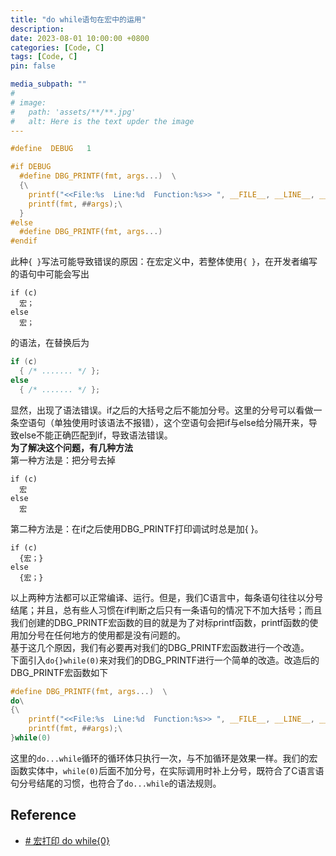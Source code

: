 ```yaml
---
title: "do while语句在宏中的运用"
description: 
date: 2023-08-01 10:00:00 +0800
categories: [Code, C]
tags: [Code, C]
pin: false

media_subpath: ""
#
# image:
#   path: 'assets/**/**.jpg'
#   alt: Here is the text upder the image
---
```



```c
#define  DEBUG   1  

#if DEBUG
  #define DBG_PRINTF(fmt, args...)  \
  {\
    printf("<<File:%s  Line:%d  Function:%s>> ", __FILE__, __LINE__, __FUNCTION__);\
    printf(fmt, ##args);\
  }
#else
  #define DBG_PRINTF(fmt, args...)   
#endif
```
此种`{ }`写法可能导致错误的原因：在宏定义中，若整体使用`{ }`，在开发者编写的语句中可能会写出
```
if (c)
  宏；
else 
  宏；
```
的语法，在替换后为
```c
if (c)
  { /* ....... */ };
else
  { /* ....... */ };
```
显然，出现了语法错误。if之后的大括号之后不能加分号。这里的分号可以看做一条空语句（单独使用时该语法不报错），这个空语句会把if与else给分隔开来，导致else不能正确匹配到if，导致语法错误。  
**为了解决这个问题，有几种方法**  
第一种方法是：把分号去掉  
```
if (c)
  宏
else 
  宏
```
第二种方法是：在if之后使用DBG_PRINTF打印调试时总是加{ }。  
```
if (c)
  {宏；}
else 
  {宏；}
```
以上两种方法都可以正常编译、运行。但是，我们C语言中，每条语句往往以分号结尾；并且，总有些人习惯在if判断之后只有一条语句的情况下不加大括号；而且我们创建的DBG_PRINTF宏函数的目的就是为了对标printf函数，printf函数的使用加分号在任何地方的使用都是没有问题的。  
基于这几个原因，我们有必要再对我们的DBG_PRINTF宏函数进行一个改造。  
下面引入`do{}while(0)`来对我们的DBG_PRINTF进行一个简单的改造。改造后的DBG_PRINTF宏函数如下  
```c
#define DBG_PRINTF(fmt, args...)  \
do\
{\
    printf("<<File:%s  Line:%d  Function:%s>> ", __FILE__, __LINE__, __FUNCTION__);\
    printf(fmt, ##args);\
}while(0)
```
这里的`do...while`循环的循环体只执行一次，与不加循环是效果一样。我们的宏函数实体中，`while(0)`后面不加分号，在实际调用时补上分号，既符合了C语言语句分号结尾的习惯，也符合了`do...while`的语法规则。  

## Reference
- [# 宏打印 do while{0}](https://zhuanlan.zhihu.com/p/141542463)
